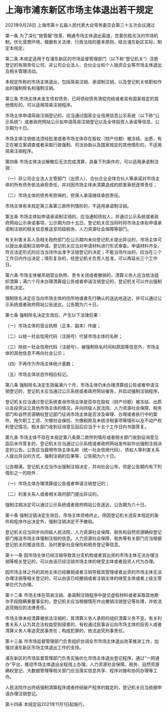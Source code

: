 # 上海市浦东新区市场主体退出若干规定

2021年9月28日 上海市第十五届人民代表大会常务委员会第三十五次会议通过

<!-- INFO END -->

第一条 为了深化“放管服”改革，畅通市场主体退出渠道，完善优胜劣汰的市场机制，优化营商环境，根据有关法律、行政法规的基本原则，结合浦东新区实际，制定本规定。

第二条 本规定适用于在浦东新区的市场监督管理部门（以下称“登记机关”）注册登记的有限责任公司、非公司企业法人、合伙企业和个人独资企业等市场主体退出及相关管理活动。

本规定所称的市场主体退出，包括简易注销、承诺制注销，以及登记机关依职权作出的强制除名和强制注销。

第三条 市场主体未发生债权债务、已将债权债务清偿完结或者具有国家规定的其他情形的，可以适用简易注销程序。

市场主体申请简易注销登记的，应当通过国家企业信用信息公示系统（以下称“公示系统”）或者政府网站公示拟申请简易注销登记以及全体投资人承诺等信息，公示期为十日。

市场主体注销依法须经批准或者市场主体存在股权（财产份额）被冻结、出质，有正在被立案调查或者采取行政强制、司法协助以及国家规定的其他情形的，不适用简易注销程序。

第四条 市场主体决议解散后无法完成清算，具备下列条件的，可以适用承诺制注销：

（一）非公司企业法人主管部门（出资人）、合伙企业全体合伙人等承诺对市场主体的所有债务依法承担责任，并对因市场主体未清算造成的损害承担连带责任；

（二）市场主体的债务有担保的，担保人承诺继续承担责任。

市场主体有本规定第三条第三款所列情形的，不适用承诺制注销。

第五条 市场主体拟申请承诺制注销的，应当通知债权人，并通过公示系统或者政府网站公示承诺事项，公示期为四十五日。登记机关应当同时将市场主体拟申请承诺制注销的相关信息推送至同级税务、人力资源社会保障等部门。

有关利害关系人及相关政府部门在公示期内未向登记机关提出异议的，市场主体可以提出承诺制注销申请。登记机关应当对申请材料进行形式审查。申请材料齐全、符合法定形式的应当当场作出准予注销登记的决定；不能当场作出的，应当在三个工作日内作出决定；情形复杂的，经登记机关负责人批准，可以再延长三个工作日。

第六条 市场主体被吊销营业执照、责令关闭或者撤销的，清算义务人应当依法组织清算；满六个月未办理清算组公告或者申请注销登记的，登记机关可以作出强制除名决定。

强制除名决定应当向市场主体的住所地或者先行确认的送达地送达，并可以通过公示系统或者政府网站公告送达，公告期为六十日。

第七条 强制除名决定生效后，产生以下法律后果：

（一）市场主体的营业执照（正本、副本）作废；

（二）以统一社会信用代码（注册号）代替市场主体的名称；

（三）除统一社会信用代码（注册号）、被强制除名时间和原因等信息外，市场主体的其他信息不再向社会公示；

（四）不再作为市场主体统计基数；

（五）市场主体状态作相应标记。

第八条 强制除名决定生效届满六个月，市场主体仍未办理清算组公告或者申请注销登记的，登记机关应当通过公示系统或者政府网站催告，并启动强制注销程序。

登记机关应当通过登记系统查询市场主体是否存在股权（财产份额）被冻结、出质以及投资设立其他市场主体的情况，并向同级人民法院、人力资源社会保障、税务部门和自然资源确权登记部门征询市场主体是否涉及审理、办理或者执行中的案件、拖欠职工工资、欠缴社会保险、欠缴税款及未结涉税事项等情形以及不动产权利登记情况。相关部门收到征询意见函后应当于十五个工作日内书面答复。

第九条 市场主体不存在本规定第八条第二款所列情形或者相关部门收到征询意见函后未作答复的，登记机关应当通过公示系统或者政府网站发布拟作出强制注销决定的公告。公告应当载明市场主体名称（统一社会信用代码）、债权人等利害关系人提出异议的方式、强制注销的后果等，公告期为六十日。

公告期满，登记机关应当作出强制注销决定，并向社会公布，但是公告期内有下列情形之一的除外：

（一）市场主体办理清算组公告或者申请注销登记的；

（二）利害关系人或者相关政府部门提出异议的。

强制注销决定可以通过公示系统或者政府网站公告送达，公告期为六十日。

第十条 强制注销决定生效后，市场主体资格终止。除因登记机关违反本规定的条件和程序作出决定外，强制注销决定不予撤销。

登记机关应当同步向同级人民法院、人力资源社会保障、税务和自然资源确权登记部门推送市场主体强制注销的信息。人力资源社会保障、税务等有关部门应当根据登记机关的推送信息，及时更新社会保险和税务登记等信息。

第十一条 因市场主体已经注销导致其分支机构或者其出资的市场主体无法办理注销等相关登记的，可以由该已经注销市场主体的继受主体或者投资人代为办理。

因市场主体之外的其他主体已经撤销或者注销导致其管理或者出资的市场主体无法办理注销等相关登记的，可以由该已经撤销或者注销主体的继受主体或者上级主管单位代为办理。

第十二条 市场主体在简易注销、承诺制注销程序中提交虚假材料或者采取其他欺诈手段隐瞒重要事实的，登记机关应当根据情形作出撤销注销登记等处理，并依法追究相应的法律责任。

市场主体未经清算被依法注销的，其清算义务人承担的组织清算义务不变。有关利害关系人认为其合法权益受到侵害的，有权通过民事诉讼向市场主体的投资人或者清算义务人等追究民事责任；构成犯罪的，依法追究刑事责任。

第十三条 市市场监督管理部门负责组织协调全市市场主体退出改革推进工作，加强对浦东新区市场主体退出工作的支持。

浦东新区的市场监督管理部门负责实施优化市场主体退出登记程序，通过“一网通办”平台，推动市场主体退出全程线上办理。人力资源社会保障、税务、自然资源确权登记、大数据管理等相关部门应当落实信息共享、程序对接和协同办理等工作。

人民法院作出终结强制清算程序或者终结破产程序的裁定的，登记机关应当依据申请办理注销登记。

第十四条 本规定自2021年11月1日起施行。